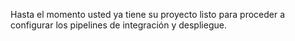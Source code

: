 Hasta el momento usted ya tiene su proyecto listo para proceder a configurar los pipelines de integración y despliegue. 